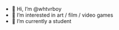 - 👋 Hi, I’m @whtvrboy
- 👀 I’m interested in art / film / video games 
- 🌱 I’m currently a student

<!---
whtvrboy/whtvrboy is a ✨ special ✨ repository because its `README.md` (this file) appears on your GitHub profile.
You can click the Preview link to take a look at your changes.
--->
